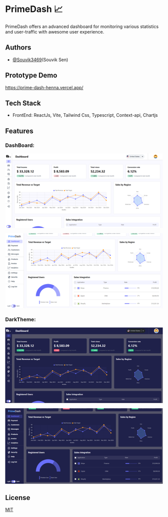 # PrimeDash 📈

PrimeDash offers an advanced dashboard for monitoring various statistics and user-traffic with awesome user experience.

## Authors

- [@Souvik3469](https://github.com/Souvik3469)(Souvik Sen)

## Prototype Demo 
https://prime-dash-henna.vercel.app/

## Tech Stack
- FrontEnd: ReactJs, Vite, Tailwind Css, Typescript, Context-api, Chartjs


## Features

### DashBoard: 
![LightTheme1](https://github.com/Souvik3469/PrimeDash/blob/main/public/SS/light1.png)

![LightTheme2](https://github.com/Souvik3469/PrimeDash/blob/main/public/SS/light4.png)

### DarkTheme: 
![DarkTheme1](https://github.com/Souvik3469/PrimeDash/blob/main/public/SS/dark1.png)

![DarkTheme2](https://github.com/Souvik3469/PrimeDash/blob/main/public/SS/dark4.png)

  
## License

[MIT](https://choosealicense.com/licenses/mit/)

